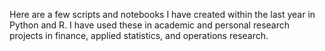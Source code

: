 Here are a few scripts and notebooks I have created within the last year in Python and R. I have used these in academic and personal research projects in finance, applied statistics, and operations research.
